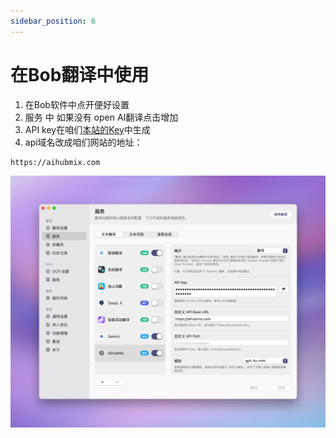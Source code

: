 ```yaml
---
sidebar_position: 6
---
```


# 在Bob翻译中使用

1. 在Bob软件中点开便好设置  
2. 服务 中 如果没有 open AI翻译点击增加  
3. API key在咱们[本站的Key](https://aihubmix.com/token)中生成  
4. api域名改成咱们网站的地址：
```
https://aihubmix.com
```

![新版本](../media/Bob.png) 

